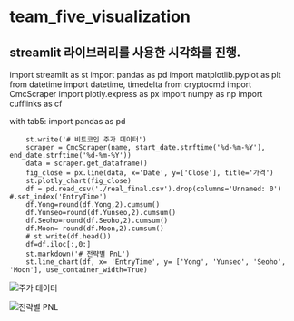 # team_five_visualization

## streamlit 라이브러리를 사용한 시각화를 진행.



import streamlit as st
import pandas as pd
import matplotlib.pyplot as plt
from datetime import datetime, timedelta
from cryptocmd import CmcScraper
import plotly.express as px
import numpy as np
import cufflinks as cf

with tab5:
        import pandas as pd 

        st.write('# 비트코인 주가 데이터')
        scraper = CmcScraper(name, start_date.strftime('%d-%m-%Y'), end_date.strftime('%d-%m-%Y'))
        data = scraper.get_dataframe()
        fig_close = px.line(data, x='Date', y=['Close'], title='가격')
        st.plotly_chart(fig_close)
        df = pd.read_csv('./real_final.csv').drop(columns='Unnamed: 0') #.set_index('EntryTime')
        df.Yong=round(df.Yong,2).cumsum()
        df.Yunseo=round(df.Yunseo,2).cumsum()
        df.Seoho=round(df.Seoho,2).cumsum()
        df.Moon= round(df.Moon,2).cumsum()
        # st.write(df.head())
        df=df.iloc[:,0:]
        st.markdown('# 전략별 PnL')
        st.line_chart(df, x= 'EntryTime', y= ['Yong', 'Yunseo', 'Seoho', 'Moon'], use_container_width=True)   


![주가 데이터](https://user-images.githubusercontent.com/111418464/213383014-9b83edf5-dc73-4e21-9c5e-f0757610cc42.PNG)

![전략별 PNL](https://user-images.githubusercontent.com/111418464/213382805-a0c2d919-ac9d-480e-8734-97173ad3daaf.PNG)

